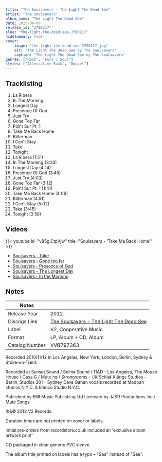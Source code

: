 ```yaml
---
title: "The Soulsavers - The Light The Dead See"
artist: "The Soulsavers"
album_name: "The Light The Dead See"
date: 2015-08-09
release_id: "3700217"
slug: "the-light-the-dead-see-3700217"
hideSummary: true
cover:
    image: "the-light-the-dead-see-3700217.jpg"
    alt: "The Light The Dead See by The Soulsavers"
    caption: "The Light The Dead See by The Soulsavers"
genres: ["Rock", "Funk / Soul"]
styles: ["Alternative Rock", "Gospel"]
---
```


## Tracklisting
1. La Ribera
2. In The Morning
3. Longest Day
4. Presence Of God
5. Just Try
6. Gone Too Far
7. Point Sur Pt. 1
8. Take Me Back Home
9. Bitterman
10. I Can't Stay
11. Take
12. Tonight
13. La Ribera (1:51)
14. In The Morning (3:33)
15. Longest Day (4:14)
16. Presence Of God (3:45)
17. Just Try (4:03)
18. Gone Too Far (3:12)
19. Point Sur Pt. 1 (1:41)
20. Take Me Back Home (4:06)
21. Bitterman (4:51)
22. I Can't Stay (5:02)
23. Take (3:45)
24. Tonight (3:58)

## Videos
{{< youtube id="v85gICtpVjw" title="Soulsavers - 'Take Me Back Home'" >}}
- [Soulsavers - Take](https://www.youtube.com/watch?v=8rGtjubbsqs)
- [Soulsavers - Gone too far](https://www.youtube.com/watch?v=0Tk0EzjoGVU)
- [Soulsavers -  Presence of God](https://www.youtube.com/watch?v=_YsTGnH8G6k)
- [Soulsavers -  The Longest Day](https://www.youtube.com/watch?v=kO9js-Pym2Q)
- [Soulsavers - In the Morning](https://www.youtube.com/watch?v=cUmVS6DkQbI)


## Notes

| Notes          |             |
| ---------------| ----------- |
| Release Year   | 2012 |
| Discogs Link   | [The Soulsavers - The Light The Dead See](https://www.discogs.com/release/3700217-Soulsavers-The-Light-The-Dead-See) |
| Label          | V2, Cooperative Music |
| Format         | LP, Album + CD, Album |
| Catalog Number | VVR797363 |

Recorded 2010/11/12 in Los Angeles, New York, London, Berlin, Sydney & Stoke-on-Trent.  Recorded at Sunset Sound / Selma Sound / 11AD - Los Angeles, The Mouse House / Casa G / Mute hq / Strongrooms - UK Schlaf Klänge Studios - Berlin, Studios 301 - Sydney Dave Gahan vocals recorded at Madpan studios N.Y.C. & Blanco Studio N.Y.C.  Published by EMI Music Publishing Ltd Licensed by JJSR Productions Inc / Mute Songs  ℗&© 2012 V2 Records.  Duration times are not printed on cover or labels.  Initial pre-orders from recordstore.co.uk included an 'exclusive album artwork print'  CD packaged in clear generic PVC sleeve.  The album title printed on labels has a typo – "Sea" instead of "See". 

